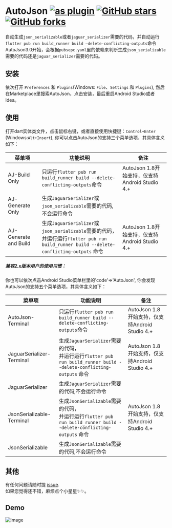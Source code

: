 # AutoJson [![as plugin](https://img.shields.io/jetbrains/plugin/d/11600-autojson.svg)](https://plugins.jetbrains.com/plugin/11600-autojson) [![GitHub stars](https://img.shields.io/github/stars/LuodiJackShen/AutoJson)](https://github.com/LuodiJackShen/AutoJson/stargazers) [![GitHub forks](https://img.shields.io/github/forks/LuodiJackShen/AutoJson)](https://github.com/LuodiJackShen/AutoJson/network)
自动生成`json_serializable`或者`jaguar_serializer`需要的代码，并自动运行`flutter pub run build_runner build —delete-conflicting-outputs`命令  
AutoJson3.0开始，会根据`pubsepc.yaml`里的依赖来判断生成`json_serializable`需要的代码还是`jaguar_serializer`需要的代码。

## 安装

依次打开 `Preferences` 和 `Plugins`(Windows: `File`、`Settings` 和 `Plugins`), 然后在Marketplace里搜索AutoJson，点击安装，最后重启Android Studio或者Idea。  

## 使用
打开dart实体类文件，点击鼠标右键，或者直接使用快捷键：`Control+Enter` (Windows:`Alt+Insert`),
你可以点击AutoJson的支持三个菜单选项，其具体含义如下：

| 菜单项 | 功能说明 | 备注 |
| ---- | ---- | ---- |
| AJ-Build Only | 只运行`flutter pub run build_runner build --delete-conflicting-outputs`命令 | AutoJson 1.8开始支持，仅支持Android Studio 4.+ |
| AJ-Generate Only | 生成`JaguarSerializer`或`json_serializable`需要的代码,不会运行命令 |  | 
| AJ-Generate and Build | 生成`JaguarSerializer`或`json_serializable`需要的代码，<br>并运行运行`flutter pub run build_runner build --delete-conflicting-outputs` 命令 | AutoJson 1.8开始支持，仅支持Android Studio 4.+ |


##### 兼容2.x版本用户的使用习惯：
你也可以依次点击Android Studio菜单栏里的'code'=>'AutoJson', 你会发现AutoJson的支持五个菜单选项，其具体含义如下：  

| 菜单项 | 功能说明 | 备注 |
| ---- | ---- | ---- |
| AutoJson-Terminal | 只运行`flutter pub run build_runner build --delete-conflicting-outputs`命令 | AutoJson 1.8开始支持，仅支持Android Studio 4.+ |
| JaguarSerializer-Terminal | 生成`JaguarSerializer`需要的代码，<br>并运行运行`flutter pub run build_runner build --delete-conflicting-outputs` 命令 | AutoJson 1.8开始支持，仅支持Android Studio 4.+ |
| JaguarSerializer | 生成`JaguarSerializer`需要的代码,不会运行命令 |  | 
| JsonSerializable-Terminal | 生成`JsonSerializable`需要的代码，<br>并运行运行`flutter pub run build_runner build --delete-conflicting-outputs` 命令 | AutoJson 1.8开始支持，仅支持Android Studio 4.+ |
| JsonSerializable | 生成`JsonSerializable`需要的代码,不会运行命令 |  |   

## 其他
有任何问题请随时提 [issue](https://github.com/LuodiJackShen/AutoJson/issues).  
如果您觉得还不错，麻烦点个小星星✨✨。

## Demo
![image](https://github.com/LuodiJackShen/AutoJson/blob/main/images/demo.gif)